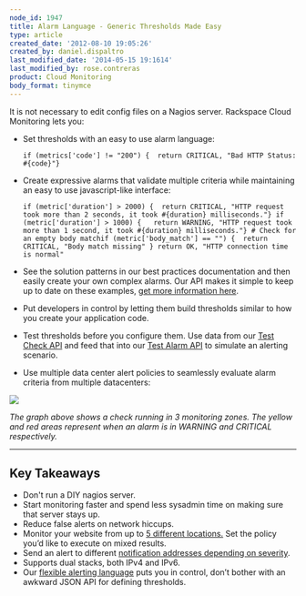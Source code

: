 ```yaml
---
node_id: 1947
title: Alarm Language - Generic Thresholds Made Easy
type: article
created_date: '2012-08-10 19:05:26'
created_by: daniel.dispaltro
last_modified_date: '2014-05-15 19:1614'
last_modified_by: rose.contreras
product: Cloud Monitoring
body_format: tinymce
---
```


It is not necessary to edit config files on a Nagios server. Rackspace
Cloud Monitoring lets you:

-   Set thresholds with an easy to use alarm language:

        if (metrics['code'] != "200") {  return CRITICAL, "Bad HTTP Status: #{code}"}

-   Create expressive alarms that validate multiple criteria while
    maintaining an easy to use javascript-like interface:

        if (metric['duration'] > 2000) {  return CRITICAL, "HTTP request took more than 2 seconds, it took #{duration} milliseconds."} if (metric['duration'] > 1000) {   return WARNING, "HTTP request took more than 1 second, it took #{duration} milliseconds."} # Check for an empty body matchif (metric['body_match'] == "") {  return CRITICAL, "Body match missing" } return OK, "HTTP connection time is normal"

-   See the solution patterns in our best practices documentation and
    then easily create your own complex alarms. Our API makes it simple
    to keep up to date on these examples, [get more information
    here](http://docs.rackspace.com/cm/api/v1.0/cm-devguide/content/service-alarm-examples.html).
-   Put developers in control by letting them build thresholds similar
    to how you create your application code.
-   Test thresholds before you configure them. Use data from our [Test
    Check
    API](http://docs.rackspace.com/cm/api/v1.0/cm-devguide/content/service-checks.html#service-checks-test)
    and feed that into our [Test Alarm
    API](http://docs.rackspace.com/cm/api/v1.0/cm-devguide/content/service-alarms.html#service-alarms-test)
    to simulate an alerting scenario.
-   Use multiple data center alert policies to seamlessly evaluate alarm
    criteria from multiple datacenters:

![](http://www.rackspace.com/knowledge_center/sites/default/files/field/image/Alarm%20Visualization_0.png)

*The graph above shows a check running in 3 monitoring zones. The yellow
and red areas represent when an alarm is in WARNING and CRITICAL
respectively.*

* * * * *

Key Takeaways
-------------

-   Don't run a DIY nagios server.
-   Start monitoring faster and spend less sysadmin time on making sure
    that server stays up.
-   Reduce false alerts on network hiccups.
-   Monitor your website from up to [5 different
    locations.](http://docs.rackspace.com/cm/api/v1.0/cm-devguide/content/service-monitoring-zones.html)
    Set the policy you&rsquo;d like to execute on mixed results.
-   Send an alert to different [notification addresses depending on
    severity](http://docs.rackspace.com/cm/api/v1.0/cm-devguide/content/service-notification-plans.html).
-   Supports dual stacks, both IPv4 and IPv6.
-   Our [flexible alerting
    language](http://docs.rackspace.com/cm/api/v1.0/cm-devguide/content/alerts-language.html)
    puts you in control, don&rsquo;t bother with an awkward JSON API for
    defining thresholds.

 

